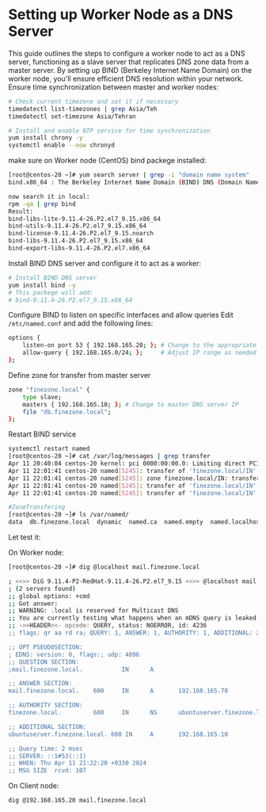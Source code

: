 # Setting up Worker Node as a DNS Server

This guide outlines the steps to configure a worker node to act as a DNS server, functioning as a slave server that replicates DNS zone data from a master server. 
By setting up BIND (Berkeley Internet Name Domain) on the worker node, you'll ensure efficient DNS resolution within your network.
Ensure time synchronization between master and worker nodes:
```bash
# Check current timezone and set it if necessary
timedatectl list-timezones | grep Asia/Teh
timedatectl set-timezone Asia/Tehran

# Install and enable NTP service for time synchronization
yum install chrony -y
systemctl enable --now chronyd
```

make sure on Worker node (CentOS) bind packege installed:
```bash
[root@centos-20 ~]# yum search server | grep -i "domain name system"
bind.x86_64 : The Berkeley Internet Name Domain (BIND) DNS (Domain Name System)

now search it in local:
rpm -qa | grep bind
Result:
bind-libs-lite-9.11.4-26.P2.el7_9.15.x86_64
bind-utils-9.11.4-26.P2.el7_9.15.x86_64
bind-license-9.11.4-26.P2.el7_9.15.noarch
bind-libs-9.11.4-26.P2.el7_9.15.x86_64
bind-export-libs-9.11.4-26.P2.el7.x86_64
```
Install BIND DNS server and configure it to act as a worker:

```bash
# Install BIND DNS server
yum install bind -y
# This packege will add:
# bind-9.11.4-26.P2.el7_9.15.x86_64
```

Configure BIND to listen on specific interfaces and allow queries
Edit `/etc/named.conf` and add the following lines:
```bash
options {
    listen-on port 53 { 192.168.165.20; }; # Change to the appropriate interface IP any for all
    allow-query { 192.168.165.0/24; };     # Adjust IP range as needed any for all
};
```
Define zone for transfer from master server
```bash
zone "finezone.local" {
    type slave;
    masters { 192.168.165.10; }; # Change to master DNS server IP
    file "db.finezone.local";
};
``` 
Restart BIND service
```bash
systemctl restart named
[root@centos-20 ~]# cat /var/log/messages | grep transfer
Apr 11 20:40:04 centos-20 kernel: pci 0000:00:00.0: Limiting direct PCI/PCI transfers
Apr 11 22:01:41 centos-20 named[5245]: transfer of 'finezone.local/IN' from 192.168.165.10#53: connected using 192.168.165.20#53312
Apr 11 22:01:41 centos-20 named[5245]: zone finezone.local/IN: transferred serial 10
Apr 11 22:01:41 centos-20 named[5245]: transfer of 'finezone.local/IN' from 192.168.165.10#53: Transfer status: success
Apr 11 22:01:41 centos-20 named[5245]: transfer of 'finezone.local/IN' from 192.168.165.10#53: Transfer completed: 1 messages, 8 records, 235 bytes, 0.008 secs (29375 bytes/sec)

#ZoneTransfering
[root@centos-20 ~]# ls /var/named/
data  db.finezone.local  dynamic  named.ca  named.empty  named.localhost  named.loopback  slaves
```
Let test it:

On Worker node:
```bash
[root@centos-20 ~]# dig @localhost mail.finezone.local

; <<>> DiG 9.11.4-P2-RedHat-9.11.4-26.P2.el7_9.15 <<>> @localhost mail.finezone.local
; (2 servers found)
;; global options: +cmd
;; Got answer:
;; WARNING: .local is reserved for Multicast DNS
;; You are currently testing what happens when an mDNS query is leaked to DNS
;; ->>HEADER<<- opcode: QUERY, status: NOERROR, id: 4236
;; flags: qr aa rd ra; QUERY: 1, ANSWER: 1, AUTHORITY: 1, ADDITIONAL: 2

;; OPT PSEUDOSECTION:
; EDNS: version: 0, flags:; udp: 4096
;; QUESTION SECTION:
;mail.finezone.local.           IN      A

;; ANSWER SECTION:
mail.finezone.local.    600     IN      A       192.168.165.70

;; AUTHORITY SECTION:
finezone.local.         600     IN      NS      ubuntuserver.finezone.local.

;; ADDITIONAL SECTION:
ubuntuserver.finezone.local. 600 IN     A       192.168.165.10

;; Query time: 2 msec
;; SERVER: ::1#53(::1)
;; WHEN: Thu Apr 11 21:22:20 +0330 2024
;; MSG SIZE  rcvd: 107
```
On Client node:
```bash
dig @192.168.165.20 mail.finezone.local

```

